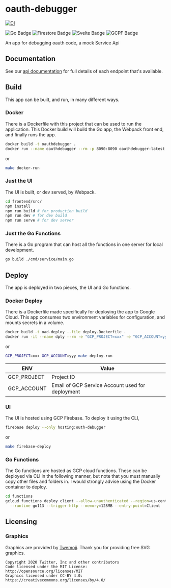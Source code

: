 # oauth-debugger

[![CI](https://github.com/truggeri/oauth-debugger/actions/workflows/ci.yml/badge.svg)](https://github.com/truggeri/oauth-debugger/actions/workflows/ci.yml)

![Go Badge](https://img.shields.io/badge/-Go-0084c0?style=flat&labelColor=00ADD8&logo=go&logoColor=white)
![Firestore Badge](https://img.shields.io/badge/-Firestore-e6c152?style=flat&labelColor=FFCA28&logo=firebase&logoColor=white)
![Svelte Badge](https://img.shields.io/badge/-Svelte-e65c2e?style=flat&labelColor=FF3E00&logo=svelte&logoColor=white)
![GCPF Badge](https://img.shields.io/badge/-GCP_Functions-6794db?style=flat&labelColor=4285F4&logo=google-cloud&logoColor=white)

An app for debugging oauth code, a mock Service Api

## Documentation

See our [api documentation](https://testoauth.com/docs) for full details of each endpoint that's available.

## Build

This app can be built, and run, in many different ways.

### Docker

There is a Dockerfile with this project that can be used to run the application.
This Docker build will build the Go app, the Webpack front end, and finally runs the app.

```bash
docker build -t oauthdebugger .
docker run --name oauthdebugger --rm -p 8090:8090 oauthdebugger:latest
```

or

```bash
make docker-run
```

### Just the UI

The UI is built, or dev served, by Webpack.

```bash
cd frontend/src/
npm install
npm run build # for production build
npm run dev # for dev build
npm run serve # for dev server
```

### Just the Go Functions

There is a Go program that can host all the functions in one server for local development.

```bash
go build ./cmd/service/main.go
```

## Deploy

The app is deployed in two pieces, the UI and Go functions.

### Docker Deploy

There is a Dockerfile made specifically for deploying the app to Google Cloud. This app consumes two environment variables for configuration, and mounts secrets in a volume.

```bash
docker build -t oad-deploy --file deploy.Dockerfile .
docker run -it --name dply --rm -e "GCP_PROJECT=xxx" -e "GCP_ACCOUNT=yyy" -v secrets:/secrets oad-deploy 
```

or

```bash
GCP_PROJECT=xxx GCP_ACCOUNT=yyy make deploy-run
```

| ENV | Value |
| ------------- | ------------- |
| GCP_PROJECT | Project ID |
| GCP_ACCOUNT | Email of GCP Service Account used for deployment |

### UI

The UI is hosted using GCP Firebase. To deploy it using the CLI,

```bash
firebase deploy --only hosting:outh-debugger
```

or

```bash
make firebase-deploy
```

### Go Functions

The Go functions are hosted as GCP cloud functions. These can be deployed via CLI in the following manner,
but note that you must manually copy other files and folders in. I would strongly advise using the Docker container
to deploy.

```bash
cd functions
gcloud functions deploy client --allow-unauthenticated --region=us-central1 \
  --runtime go113 --trigger-http --memory=128MB --entry-point=Client
```

## Licensing

### Graphics

Graphics are provided by [Twemoji](https://twemoji.twitter.com/). Thank you for providing free SVG graphics.

```text
Copyright 2020 Twitter, Inc and other contributors
Code licensed under the MIT License: http://opensource.org/licenses/MIT
Graphics licensed under CC-BY 4.0: https://creativecommons.org/licenses/by/4.0/
```
